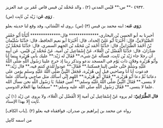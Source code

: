 ٤٩٣٢ -** س:** قَيْس المدني (٢) ، والد مُحَمَّد بْن قيس قاص عُمَر بن عبد العزيز.

**رَوَى عَن:** زَيْد بْن ثَابِت (س) .

**رَوَى عَنه:** ابنه محمد بن قيس (٣) (س) .روى له النَّسَائي، وقد وقع لنا حديثه بعلو.

أخبرنا به أبو الحسن بْن البخاري،************** قال:************** أَنْبَأَنَا أَبُو جَعْفَرٍ الصَّيْدَلانِيُّ، قال: أَخْبَرَنَا أَبُو عَلِيّ الحداد، قال: أَخْبَرَنَا أبو نعيم الحافظ، قال: حَدَّثَنَا سُلَيْمان بْنُ أَحْمَدَ الطَّبَرَانِيُّ، قال: حَدَّثَنَا أَحْمَد بْن مُحَمَّد بْن الجهم السمري، قال: حَدَّثَنَا مُحَمَّدُ بْنُ صَدْرَانَ، قال: حَدَّثَنَا الْفَضْل بْن الْعَلاء، عَنْ إِسْمَاعِيل بْن أمية، عَنْ مُحَمَّد بْن قَيْس، عَن أَبِيهِ أن رجلا جاء زَيْد بْن ثَابِت، فسأله عَنْ شيء،** فَقَالَ له زَيْد:** عليك بأبي هُرَيْرة بينما أنا وأَبُو هُرَيْرة وفلان ذات يَوْم في المسجد ندعو ونذكر ربنا إذ خرج علينا رَسُول اللَّهِ صَلَّى اللَّهُ عَلَيْهِ وسَلَّمَ حَتَّى جلس إلينا فسكتنا،** فَقَالَ:** عودوا للذي كنتم فيه،** قال زَيْد:** فدعوت أنا أنا وصاحبي قبل أَبِي هُرَيْرة، فَجَعَلَ النَّبِيُّ صَلَّى اللَّهُ عَلَيْهِ وسلم يؤمن على دعائنا ثُمَّ دعا أَبُو هُرَيْرة،** فَقَالَ أَبُو هُرَيْرة:** اللهم إِنِّي أسألك مثل صاحبي وأسألك علما لا ينسى،** فَقَالَ النَّبِيُّ صَلَّى اللَّهُ عَلَيْهِ وسلم:** آمين فقلنا: يَا رَسُول اللَّهِ نحن نسأل الله علما لا ينسى.** فَقَالَ رَسُول اللَّهِ صلى الله عليه وسلم:** "سبقكما بها الغلام الدوسي.

**قال الطَّبَرَانِيّ:** لم يروه عَنْ إِسْمَاعِيل بْن أمية إِلا الْفَضْل بْن الْعَلاء، ولا يروى عن زَيْد (١) بْن ثَابِت إِلا بهذا الإسناد.

رواه عن محمد بن إبراهيم بن صدران، فوافقناه فيه بعلو (٢) .[باب الكاف]

من اسمه كَامِل